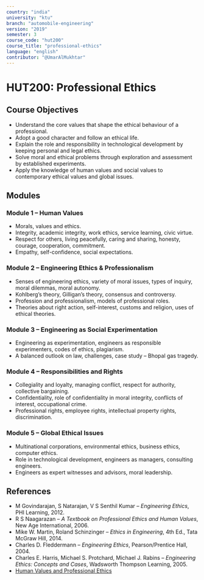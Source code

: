 ```yaml
---
country: "india"
university: "ktu"
branch: "automobile-engineering"
version: "2019"
semester: 3
course_code: "hut200"
course_title: "professional-ethics"
language: "english"
contributor: "@UmarAlMukhtar"
---
```


# HUT200: Professional Ethics  

## Course Objectives  
* Understand the core values that shape the ethical behaviour of a professional.  
* Adopt a good character and follow an ethical life.  
* Explain the role and responsibility in technological development by keeping personal and legal ethics.  
* Solve moral and ethical problems through exploration and assessment by established experiments.  
* Apply the knowledge of human values and social values to contemporary ethical values and global issues.  

## Modules  

### Module 1 – Human Values  
* Morals, values and ethics.  
* Integrity, academic integrity, work ethics, service learning, civic virtue.  
* Respect for others, living peacefully, caring and sharing, honesty, courage, cooperation, commitment.  
* Empathy, self-confidence, social expectations.  

### Module 2 – Engineering Ethics & Professionalism  
* Senses of engineering ethics, variety of moral issues, types of inquiry, moral dilemmas, moral autonomy.  
* Kohlberg’s theory, Gilligan’s theory, consensus and controversy.  
* Profession and professionalism, models of professional roles.  
* Theories about right action, self-interest, customs and religion, uses of ethical theories.  

### Module 3 – Engineering as Social Experimentation  
* Engineering as experimentation, engineers as responsible experimenters, codes of ethics, plagiarism.  
* A balanced outlook on law, challenges, case study – Bhopal gas tragedy.  

### Module 4 – Responsibilities and Rights  
* Collegiality and loyalty, managing conflict, respect for authority, collective bargaining.  
* Confidentiality, role of confidentiality in moral integrity, conflicts of interest, occupational crime.  
* Professional rights, employee rights, intellectual property rights, discrimination.  

### Module 5 – Global Ethical Issues  
* Multinational corporations, environmental ethics, business ethics, computer ethics.  
* Role in technological development, engineers as managers, consulting engineers.  
* Engineers as expert witnesses and advisors, moral leadership.  

## References  
* M Govindarajan, S Natarajan, V S Senthil Kumar – *Engineering Ethics*, PHI Learning, 2012.  
* R S Naagarazan – *A Textbook on Professional Ethics and Human Values*, New Age International, 2006.  
* Mike W. Martin, Roland Schinzinger – *Ethics in Engineering*, 4th Ed., Tata McGraw Hill, 2014.  
* Charles D. Fleddermann – *Engineering Ethics*, Pearson/Prentice Hall, 2004.  
* Charles E. Harris, Michael S. Protchard, Michael J. Rabins – *Engineering Ethics: Concepts and Cases*, Wadsworth Thompson Learning, 2005.  
* [Human Values and Professional Ethics](http://www.slideword.org/slidestag.aspx/human-values-and-Professional-ethics)  
